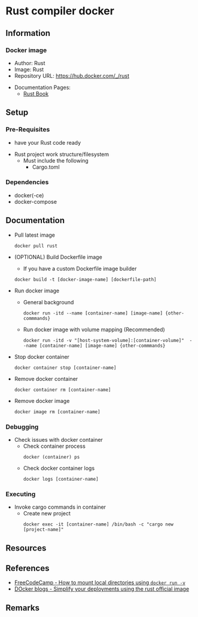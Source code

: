 # Rust compiler docker

## Information
### Docker image
+ Author: Rust
+ Image: Rust
+ Repository URL: https://hub.docker.com/_/rust
- Documentation Pages:
    + [Rust Book](https://doc.rust-lang.org/book/)

## Setup
### Pre-Requisites
+ have your Rust code ready
- Rust project work structure/filesystem
    - Must include the following
        + Cargo.toml

### Dependencies
+ docker(-ce)
+ docker-compose

## Documentation
- Pull latest image
    ```console
    docker pull rust
    ```

- (OPTIONAL) Build Dockerfile image
    + If you have a custom Dockerfile image builder
    ```console
    docker build -t [docker-image-name] [dockerfile-path]
    ```

- Run docker image
    - General background
        ```console
        docker run -itd --name [container-name] [image-name] {other-commmands}
        ```

    - Run docker image with volume mapping (Recommended)
        ```console
        docker run -itd -v "[host-system-volume]:[container-volume]"  --name [container-name] [image-name] {other-commmands}
        ```

- Stop docker container
    ```console
    docker container stop [container-name]
    ```

- Remove docker container
    ```console
    docker container rm [container-name]
    ```

- Remove docker image
    ```console
    docker image rm [container-name]
    ```

### Debugging
- Check issues with docker container
    - Check container process
        ```console
        docker (container) ps
        ```
    - Check docker container logs
        ```console
        docker logs [container-name]
        ```

### Executing
- Invoke cargo commands in container
    - Create new project
        ```console
        docker exec -it [container-name] /bin/bash -c "cargo new [project-name]"
        ```

## Resources

## References
+ [FreeCodeCamp - How to mount local directories using `docker run -v`](https://www.freecodecamp.org/news/docker-mount-volume-guide-how-to-mount-a-local-directory/#:~:text=You%20bind%20local%20directories%20and,source%3E%3A%20.)
+ [DOcker blogs - Simplify your deployments using the rust official image](https://www.docker.com/blog/simplify-your-deployments-using-the-rust-official-image/)

## Remarks


